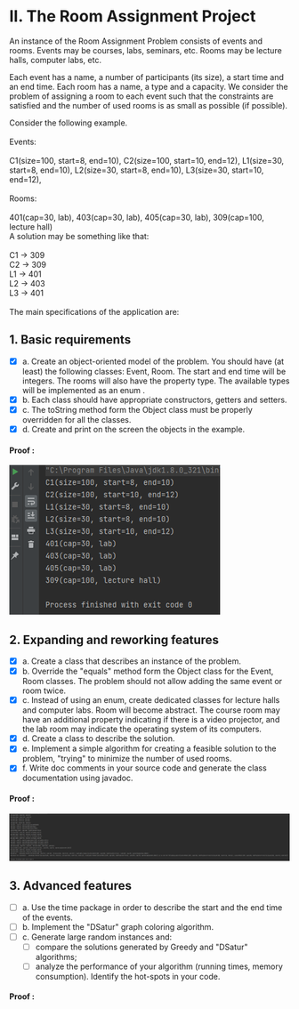 # II. The Room Assignment Project

An instance of the Room Assignment Problem consists of events and rooms. Events may be courses, labs, seminars, etc. Rooms may be lecture halls, computer labs, etc.

Each event has a name, a number of participants (its size), a start time and an end time.
Each room has a name, a type and a capacity.
We consider the problem of assigning a room to each event such that the constraints are satisfied and the number of used rooms is as small as possible (if possible).

Consider the following example.
<br><br>
Events: <br><br>C1(size=100, start=8, end=10), C2(size=100, start=10, end=12), L1(size=30, start=8, end=10), L2(size=30, start=8, end=10), L3(size=30, start=10, end=12),
<br><br>
Rooms: <br><br>401(cap=30, lab), 403(cap=30, lab), 405(cap=30, lab), 309(cap=100, lecture hall)
<br>
A solution may be something like that:
<br>
<br>C1 -> 309
<br>C2 -> 309
<br>L1 -> 401
<br>L2 -> 403
<br>L3 -> 401
<br><br>
The main specifications of the application are:

## 1. Basic requirements


- [x] a. Create an object-oriented model of the problem. You should have (at least) the following classes: Event, Room.
  The start and end time will be integers. The rooms will also have the property type. The available types will be implemented as an enum .
- [x] b. Each class should have appropriate constructors, getters and setters.
- [x] c. The toString method form the Object class must be properly overridden for all the classes.
- [x] d. Create and print on the screen the objects in the example.

#### Proof :
![img.png](res/II1.png)

## 2. Expanding and reworking features

- [x] a. Create a class that describes an instance of the problem.
- [x] b. Override the "equals" method form the Object class for the Event, Room classes. The problem should not allow adding the same event or room twice.
- [x] c. Instead of using an enum, create dedicated classes for lecture halls and computer labs. Room will become abstract. The course room may have an additional property indicating if there is a video projector, and the lab room may indicate the operating system of its computers.
- [x] d. Create a class to describe the solution.
- [x] e. Implement a simple algorithm for creating a feasible solution to the problem, "trying" to minimize the number of used rooms.
- [x] f. Write doc comments in your source code and generate the class documentation using javadoc.

#### Proof :

![img.png](res/II2.png)

## 3. Advanced features

- [ ] a. Use the time package in order to describe the start and the end time of the events.
- [ ] b. Implement the "DSatur" graph coloring algorithm.
- [ ] c. Generate large random instances and:
  - [ ] compare the solutions generated by Greedy and "DSatur" algorithms;
  - [ ] analyze the performance of your algorithm (running times, memory consumption). Identify the hot-spots in your code.

#### Proof :
